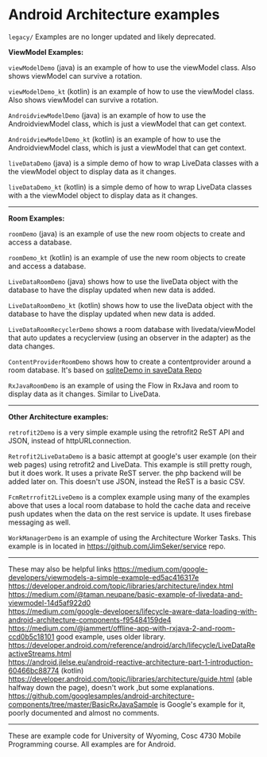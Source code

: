 Android Architecture examples
===========

`legacy/` Examples are no longer updated and likely deprecated. 

**ViewModel Examples:**

`viewModelDemo` (java) is an example of how to use the viewModel class.  Also shows viewModel can survive a rotation.

`viewModelDemo_kt` (kotlin) is an example of how to use the viewModel class.  Also shows viewModel can survive a rotation.

`AndroidviewModelDemo` (java) is an example of how to use the AndroidviewModel class, which is just a viewModel that can get context.

`AndroidviewModelDemo_kt` (kotlin) is an example of how to use the AndroidviewModel class, which is just a viewModel that can get context.

`liveDataDemo`  (java) is a simple demo of how to wrap LiveData classes with a the viewModel object to display data as it changes.

`liveDataDemo_kt` (kotlin) is a simple demo of how to wrap LiveData classes with a the viewModel object to display data as it changes.

---

**Room Examples:**

`roomDemo` (java) is an example of use the new room objects to create and access a database.

`roomDemo_kt` (kotlin) is an example of use the new room objects to create and access a database.

`LiveDataRoomDemo` (java) shows how to use the liveData object with the database to have the display updated when new data is added.

`LiveDataRoomDemo_kt` (kotlin) shows how to use the liveData object with the database to have the display updated when new data is added.

`LiveDataRoomRecyclerDemo` shows a room database with livedata/viewModel that auto updates a recyclerview (using an observer in the adapter) as the data changes.

`ContentProviderRoomDemo` shows how to create a contentprovider around a room database.  It's based on [sqliteDemo in saveData Repo](https://github.com/JimSeker/saveData)

`RxJavaRoomDemo` is an example of using the Flow in RxJava and room to display data as it changes.  Similar to LiveData.

---

**Other Architecture examples:**

`retrofit2Demo` is a very simple example using the retrofit2 ReST API and JSON, instead of httpURLconnection.  

`Retrofit2LiveDataDemo` is a basic attempt at google's user example (on their web pages) using retrofit2 and LiveData.   This example is still pretty rough, but it does work.  It uses a private ReST server.  the php backend will be added later on.  This doesn't use JSON, instead the ReST is a basic CSV.

`FcmRetrrofit2LiveDemo` is a complex example using many of the examples above that uses a local room database to hold the cache data and receive push updates when the data on the rest service is update.  It uses firebase messaging as well.

`WorkManagerDemo` is an example of using the Architecture Worker Tasks.  This example is in located in https://github.com/JimSeker/service repo.

---

These may also be helpful links 
https://medium.com/google-developers/viewmodels-a-simple-example-ed5ac416317e<BR>
https://developer.android.com/topic/libraries/architecture/index.html <BR>
https://medium.com/@taman.neupane/basic-example-of-livedata-and-viewmodel-14d5af922d0 <BR>
https://medium.com/google-developers/lifecycle-aware-data-loading-with-android-architecture-components-f95484159de4<BR>
https://medium.com/@iammert/offline-app-with-rxjava-2-and-room-ccd0b5c18101  good example, uses older library.<BR>
https://developer.android.com/reference/android/arch/lifecycle/LiveDataReactiveStreams.html<BR>
https://android.jlelse.eu/android-reactive-architecture-part-1-introduction-60466bc88774  (kotlin)<BR>
https://developer.android.com/topic/libraries/architecture/guide.html  (able halfway down the page), doesn't work ,but some explanations. <BR>
https://github.com/googlesamples/android-architecture-components/tree/master/BasicRxJavaSample  is Google's example for it, poorly documented and almost no comments.<BR>

---

These are example code for University of Wyoming, Cosc 4730 Mobile Programming course.
All examples are for Android.
